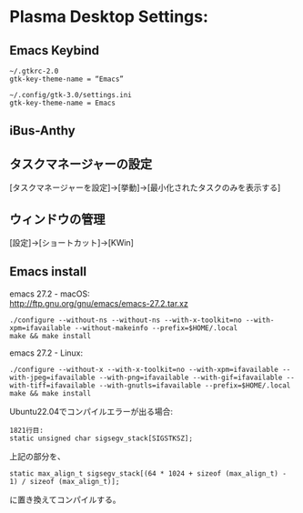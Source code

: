 # Plasma Desktop Settings:
## Emacs Keybind
```
~/.gtkrc-2.0
gtk-key-theme-name = “Emacs”

~/.config/gtk-3.0/settings.ini
gtk-key-theme-name = Emacs
```

## iBus-Anthy

## タスクマネージャーの設定
[タスクマネージャーを設定]→[挙動]→[最小化されたタスクのみを表示する]

## ウィンドウの管理
[設定]→[ショートカット]→[KWin]

## Emacs install
emacs 27.2 - macOS:  
http://ftp.gnu.org/gnu/emacs/emacs-27.2.tar.xz  
```
./configure --without-ns --without-ns --with-x-toolkit=no --with-xpm=ifavailable --without-makeinfo --prefix=$HOME/.local  
make && make install
```
emacs 27.2 - Linux:  
```
./configure --without-x --with-x-toolkit=no --with-xpm=ifavailable --with-jpeg=ifavailable --with-png=ifavailable --with-gif=ifavailable --with-tiff=ifavailable --with-gnutls=ifavailable --prefix=$HOME/.local
make && make install
```

Ubuntu22.04でコンパイルエラーが出る場合:
```
1821行目:
static unsigned char sigsegv_stack[SIGSTKSZ];
```
上記の部分を、
```
static max_align_t sigsegv_stack[(64 * 1024 + sizeof (max_align_t) - 1) / sizeof (max_align_t)];
```
に置き換えてコンパイルする。